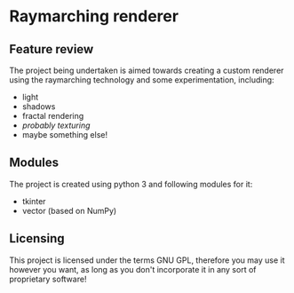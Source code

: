 # Raymarching renderer

## Feature review

The project being undertaken is aimed towards creating a custom renderer using the raymarching technology and some experimentation, including:

<ul>
  <li>light</li>
  <li>shadows</li>
  <li>fractal rendering</li>
  <li><em>probably texturing</em></li>
  <li>maybe something else!</li>
</ul>

## Modules

The project is created using python 3 and following modules for it:

<ul>
  <li>tkinter</li>
  <li>vector (based on NumPy)</li>
</ul>

## Licensing

This project is licensed under the terms GNU GPL, therefore you may use it however you want, as long as you don't incorporate it in any sort of proprietary software!


